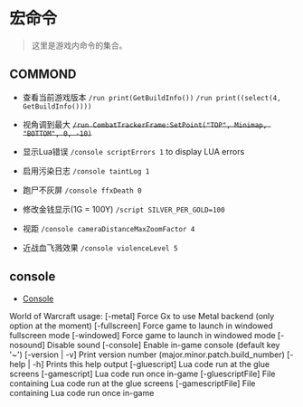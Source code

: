 # 宏命令

> 这里是游戏内命令的集合。

## COMMOND

- 查看当前游戏版本
`/run print(GetBuildInfo())`
`/run print((select(4, GetBuildInfo())))`

- 视角调到最大
~~`/run CombatTrackerFrame:SetPoint("TOP", Minimap, "BOTTOM", 0, -10)`~~

- 显示Lua错误
`/console scriptErrors 1`
to display LUA errors

- 启用污染日志
`/console taintLog 1`

- 跑尸不灰屏
`/console ffxDeath 0`

- 修改金钱显示(1G = 100Y)
`/script SILVER_PER_GOLD=100`

- 视距
`/console cameraDistanceMaxZoomFactor 4`

- 近战血飞溅效果
`/console violenceLevel 5`

## console

- [Console](https://wowpedia.fandom.com/wiki/Console)

World of Warcraft usage:
[-metal]        Force Gx to use Metal backend (only option at the moment)
[-fullscreen]   Force game to launch in windowed fullscreen mode
[-windowed]     Force game to launch in windowed mode
[-nosound]      Disable sound
[-console]      Enable in-game console (default key '~')
[-version | -v] Print version number (major.minor.patch.build_number)
[-help | -h]    Prints this help output
[-gluescript]  Lua code run at the glue screens
[-gamescript]  Lua code run once in-game
[-gluescriptFile]  File containing Lua code run at the glue screens
[-gamescriptFile]  File containing Lua code run once in-game
